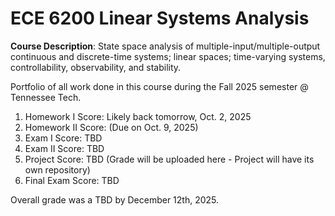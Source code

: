 # ECE 6200 Linear Systems Analysis


**Course Description**: State space analysis of multiple-input/multiple-output continuous and discrete-time systems; linear spaces; time-varying systems, controllability, observability, and stability. 

Portfolio of all work done in this course during the Fall 2025 semester @ Tennessee Tech.

1) Homework I Score: Likely back tomorrow, Oct. 2, 2025
2) Homework II Score: (Due on Oct. 9, 2025)
3) Exam I Score: TBD 
4) Exam II Score: TBD
5) Project Score: TBD (Grade will be uploaded here - Project will have its own repository)
6) Final Exam Score: TBD

Overall grade was a TBD by December 12th, 2025.
